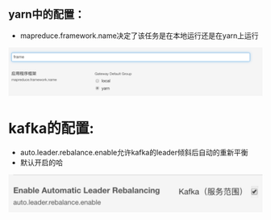 

## yarn中的配置：

* mapreduce.framework.name决定了该任务是在本地运行还是在yarn上运行

![image-20190730173431493](assets/image-20190730173431493.png)





# kafka的配置:

* auto.leader.rebalance.enable允许kafka的leader倾斜后自动的重新平衡
* 默认开启的哈

![image-20190730173707040](assets/image-20190730173707040.png)